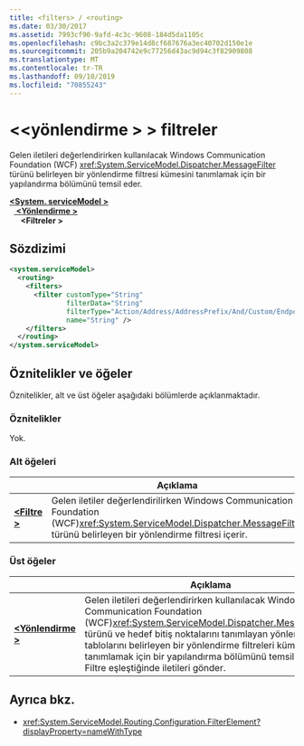 ```yaml
---
title: <filters> / <routing>
ms.date: 03/30/2017
ms.assetid: 7993cf90-9afd-4c3c-9608-184d5da1105c
ms.openlocfilehash: c9bc3a2c379e14d8cf687676a3ec40702d150e1e
ms.sourcegitcommit: 205b9a204742e9c77256d43ac9d94c3f82909808
ms.translationtype: MT
ms.contentlocale: tr-TR
ms.lasthandoff: 09/10/2019
ms.locfileid: "70855243"
---
```

# <a name="filters-of-routing"></a>\<\<yönlendirme > > filtreler

Gelen iletileri değerlendirirken kullanılacak Windows Communication Foundation (WCF) <xref:System.ServiceModel.Dispatcher.MessageFilter> türünü belirleyen bir yönlendirme filtresi kümesini tanımlamak için bir yapılandırma bölümünü temsil eder.

[ **\<System. serviceModel >** ](system-servicemodel.md)\
&nbsp;&nbsp;[ **\<Yönlendirme >** ](routing.md)\
&nbsp;&nbsp;&nbsp;&nbsp; **\<Filtreler >**  
  
## <a name="syntax"></a>Sözdizimi  
  
```xml  
<system.serviceModel>
  <routing>
    <filters>
      <filter customType="String"
              filterData="String"
              filterType="Action/Address/AddressPrefix/And/Custom/Endpoint/MatchAll/XPath"
              name="String" />
    </filters>
  </routing>
</system.serviceModel>
```  
  
## <a name="attributes-and-elements"></a>Öznitelikler ve öğeler

Öznitelikler, alt ve üst öğeler aşağıdaki bölümlerde açıklanmaktadır.

### <a name="attributes"></a>Öznitelikler

Yok.

### <a name="child-elements"></a>Alt öğeleri

|     | Açıklama |
| --- | ----------- |
| [ **\<Filtre >** ](filter.md) | Gelen iletiler değerlendirilirken Windows Communication Foundation (WCF)<xref:System.ServiceModel.Dispatcher.MessageFilter> türünü belirleyen bir yönlendirme filtresi içerir. |

### <a name="parent-elements"></a>Üst öğeler

|     | Açıklama |
| --- | ----------- |
| [ **\<Yönlendirme >** ](routing.md) | Gelen iletileri değerlendirirken kullanılacak Windows Communication Foundation (WCF)<xref:System.ServiceModel.Dispatcher.MessageFilter> türünü ve hedef bitiş noktalarını tanımlayan yönlendirme tablolarını belirleyen bir yönlendirme filtreleri kümesini tanımlamak için bir yapılandırma bölümünü temsil eder. Filtre eşleştiğinde iletileri gönder. |

## <a name="see-also"></a>Ayrıca bkz.

- <xref:System.ServiceModel.Routing.Configuration.FilterElement?displayProperty=nameWithType>
